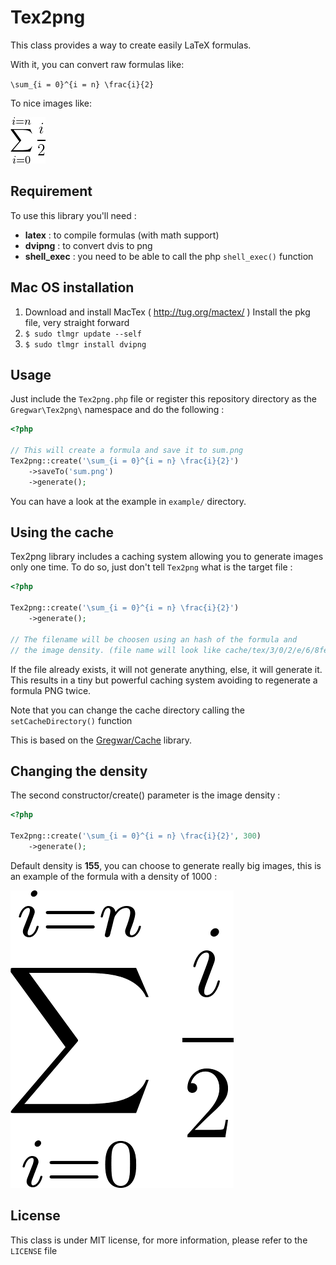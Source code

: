 Tex2png
=======

This class provides a way to create easily LaTeX formulas.

With it, you can convert raw formulas like:

`\sum_{i = 0}^{i = n} \frac{i}{2}`

To nice images like:

![Sum formula](demo/sum.png)

Requirement
-----------

To use this library you'll need :

* **latex** : to compile formulas (with math support)
* **dvipng** : to convert dvis to png
* **shell_exec** : you need to be able to call the php `shell_exec()` function

Mac OS installation
-----------

1) Download and install MacTex ( http://tug.org/mactex/ )
Install the pkg file, very straight forward
2) ```$ sudo tlmgr update --self```
3) ```$ sudo tlmgr install dvipng```

Usage
-----

Just include the `Tex2png.php` file or register this repository directory as the
`Gregwar\Tex2png\` namespace and do the following :

```php
<?php

// This will create a formula and save it to sum.png
Tex2png::create('\sum_{i = 0}^{i = n} \frac{i}{2}')
    ->saveTo('sum.png')
    ->generate();
```

You can have a look at the example in `example/` directory.

Using the cache
---------------

Tex2png library includes a caching system allowing you to generate images only one time.
To do so, just don't tell `Tex2png` what is the target file :

```php
<?php

Tex2png::create('\sum_{i = 0}^{i = n} \frac{i}{2}')
    ->generate();

// The filename will be choosen using an hash of the formula and
// the image density. (file name will look like cache/tex/3/0/2/e/6/8febefe7aaed9eeb8abf09070d10e02e93e.png)
```

If the file already exists, it will not generate anything, else, it will generate it. This results in a
tiny but powerful caching system avoiding to regenerate a formula PNG twice.

Note that you can change the cache directory calling the `setCacheDirectory()` function

This is based on the [Gregwar/Cache](https://github.com/Gregwar/Cache/) library.

Changing the density
--------------------

The second constructor/create() parameter is the image density :

```php
<?php

Tex2png::create('\sum_{i = 0}^{i = n} \frac{i}{2}', 300)
    ->generate();
```

Default density is **155**, you can choose to generate really big images, this is an example
of the formula with a density of 1000 :

![Sum formula (density=1000)](demo/sum-big.png)

License
-------

This class is under MIT license, for more information, please refer to the `LICENSE` file
